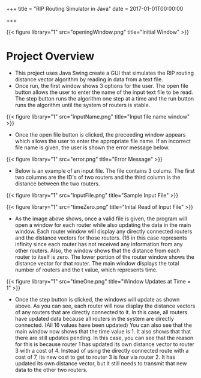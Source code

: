 +++
title = "RIP Routing Simulator in Java"
date = 2017-01-01T00:00:00

+++

{{< figure library="1" src="openingWindow.png" title="Initial Window" >}}

# Project Overview
  * This project uses Java Swing create a GUI that simulates the RIP routing distance vector algorithm by reading in data from a text file.
  * Once run, the first window shows 3 options for the user. The open file button allows the user to enter the name of the input text file to be read. The step button runs the algorithm one step at a time and the run button runs the algorithm until the system of routers is stable.

{{< figure library="1" src="inputName.png" title="Input file name window" >}}

  * Once the open file button is clicked, the preceeding window appears which allows the user to enter the appropriate file name. If an incorrect file name is given, the user is shown the error message below.
  
{{< figure library="1" src="error.png" title="Error Message" >}}

  * Below is an example of an input file. The file contains 3 colums. The first two columns are the ID's of two routers and the third column is the distance between the two routers. 
  
{{< figure library="1" src="inputFile.png" title="Sample Input File" >}}
  
{{< figure library="1" src="timeZero.png" title="Inital Read of Input File" >}}

  * As the image above shows, once a valid file is given, the program will open a window for each router while also updating the data in the main window. Each router window will display any directly connected routers and the distance vectors for those routers. (16 in this case represents infinity since each router has not received any information from any other routers. Also, the window shows that the distance from each router to itself is zero. The lower portion of the router window shows the distance vector for that router. The main window displays the total number of routers and the t value, which represents time. 
  
{{< figure library="1" src="timeOne.png" title="Window Updates at Time = 1" >}}

  * Once the step button is clicked, the windows will update as shown above. As you can see, each router will now display the distance vectors of any routers that are directly connected to it. In this case, all routers have updated data because all routers in the system are directly connected. (All 16 values have been updated) You can also see that the main window now shows that the time value is 1. It also shows that that there are still updates pending. In this case, you can see that the reason for this is because router 1 has updated its own distance vector to router 3 with a cost of 4. Instead of using the directly connected route with a cost of 7, its new cost to get to router 3 is four via router 2. It has updated its own distance vector, but it still needs to transmit that new data to the other two routers. 
  
